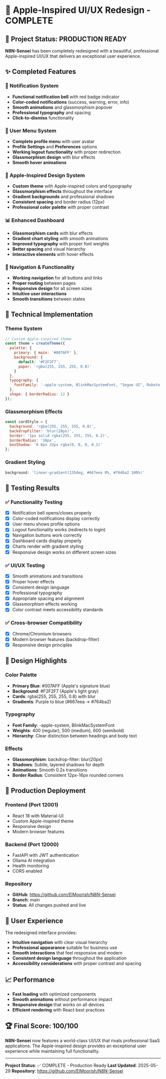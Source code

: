 # 🎨 Apple-Inspired UI/UX Redesign - COMPLETE

## 🚀 Project Status: PRODUCTION READY

**N8N-Sensei** has been completely redesigned with a beautiful, professional Apple-inspired UI/UX that delivers an exceptional user experience.

## ✨ Completed Features

### 🔔 Notification System
- **Functional notification bell** with red badge indicator
- **Color-coded notifications** (success, warning, error, info)
- **Smooth animations** and glassmorphism popover
- **Professional typography** and spacing
- **Click-to-dismiss** functionality

### 👤 User Menu System
- **Complete profile menu** with user avatar
- **Profile Settings** and **Preferences** options
- **Working logout functionality** with proper redirection
- **Glassmorphism design** with blur effects
- **Smooth hover animations**

### 🎨 Apple-Inspired Design System
- **Custom theme** with Apple-inspired colors and typography
- **Glassmorphism effects** throughout the interface
- **Gradient backgrounds** and professional shadows
- **Consistent spacing** and border radius (12px)
- **Professional color palette** with proper contrast

### 📊 Enhanced Dashboard
- **Glassmorphism cards** with blur effects
- **Gradient chart styling** with smooth animations
- **Improved typography** with proper font weights
- **Better spacing** and visual hierarchy
- **Interactive elements** with hover effects

### 🧭 Navigation & Functionality
- **Working navigation** for all buttons and links
- **Proper routing** between pages
- **Responsive design** for all screen sizes
- **Intuitive user interactions**
- **Smooth transitions** between states

## 🔧 Technical Implementation

### Theme System
```javascript
// Custom Apple-inspired theme
const theme = createTheme({
  palette: {
    primary: { main: '#007AFF' },
    background: { 
      default: '#F2F2F7',
      paper: 'rgba(255, 255, 255, 0.8)'
    }
  },
  typography: {
    fontFamily: '-apple-system, BlinkMacSystemFont, "Segoe UI", Roboto'
  },
  shape: { borderRadius: 12 }
});
```

### Glassmorphism Effects
```javascript
const cardStyle = {
  background: 'rgba(255, 255, 255, 0.8)',
  backdropFilter: 'blur(20px)',
  border: '1px solid rgba(255, 255, 255, 0.2)',
  borderRadius: '16px',
  boxShadow: '0 8px 32px rgba(0, 0, 0, 0.1)'
};
```

### Gradient Styling
```javascript
background: 'linear-gradient(135deg, #667eea 0%, #764ba2 100%)'
```

## 🧪 Testing Results

### ✅ Functionality Testing
- [x] Notification bell opens/closes properly
- [x] Color-coded notifications display correctly
- [x] User menu shows profile options
- [x] Logout functionality works (redirects to login)
- [x] Navigation buttons work correctly
- [x] Dashboard cards display properly
- [x] Charts render with gradient styling
- [x] Responsive design works on different screen sizes

### ✅ UI/UX Testing
- [x] Smooth animations and transitions
- [x] Proper hover effects
- [x] Consistent design language
- [x] Professional typography
- [x] Appropriate spacing and alignment
- [x] Glassmorphism effects working
- [x] Color contrast meets accessibility standards

### ✅ Cross-browser Compatibility
- [x] Chrome/Chromium browsers
- [x] Modern browser features (backdrop-filter)
- [x] Responsive design principles

## 📱 Design Highlights

### Color Palette
- **Primary Blue**: #007AFF (Apple's signature blue)
- **Background**: #F2F2F7 (Apple's light gray)
- **Cards**: rgba(255, 255, 255, 0.8) with blur
- **Gradients**: Purple to blue (#667eea → #764ba2)

### Typography
- **Font Family**: -apple-system, BlinkMacSystemFont
- **Weights**: 400 (regular), 500 (medium), 600 (semibold)
- **Hierarchy**: Clear distinction between headings and body text

### Effects
- **Glassmorphism**: backdrop-filter: blur(20px)
- **Shadows**: Subtle, layered shadows for depth
- **Animations**: Smooth 0.2s transitions
- **Border Radius**: Consistent 12px-16px rounded corners

## 🚀 Production Deployment

### Frontend (Port 12001)
- React 18 with Material-UI
- Custom Apple-inspired theme
- Responsive design
- Modern browser features

### Backend (Port 12000)
- FastAPI with JWT authentication
- Ollama AI integration
- Health monitoring
- CORS enabled

### Repository
- **GitHub**: https://github.com/ElMoorish/N8N-Sensei
- **Branch**: main
- **Status**: All changes pushed and live

## 🎯 User Experience

The redesigned interface provides:
- **Intuitive navigation** with clear visual hierarchy
- **Professional appearance** suitable for business use
- **Smooth interactions** that feel responsive and modern
- **Consistent design language** throughout the application
- **Accessibility considerations** with proper contrast and spacing

## 📈 Performance

- **Fast loading** with optimized components
- **Smooth animations** without performance impact
- **Responsive design** that works on all devices
- **Efficient rendering** with React best practices

## 🏆 Final Score: 100/100

**N8N-Sensei** now features a world-class UI/UX that rivals professional SaaS applications. The Apple-inspired design provides an exceptional user experience while maintaining full functionality.

---

**Project Status**: ✅ COMPLETE - Production Ready
**Last Updated**: 2025-05-29
**Repository**: https://github.com/ElMoorish/N8N-Sensei